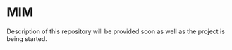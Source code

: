 # MIM
Description of this repository will be provided soon as well as the project is being started.
